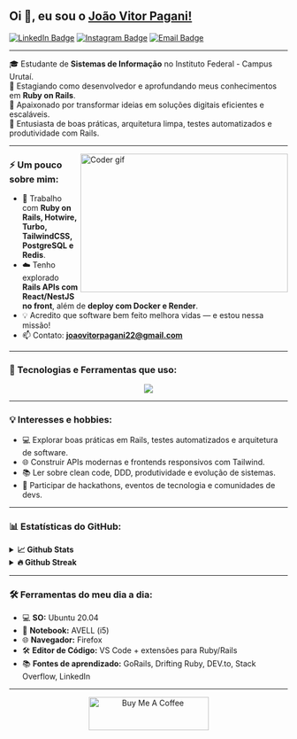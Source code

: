 ## Oi 👋, eu sou o [João Vitor Pagani!](https://github.com/joaovitorpagani99/)

[![LinkedIn Badge](https://img.shields.io/badge/-LinkedIn-0e76a8?style=flat-square&logo=linkedin&logoColor=white)](https://linkedin.com/in/jo%C3%A3o-v%C3%ADtor-pagani-998536195/)
[![Instagram Badge](https://img.shields.io/badge/-Instagram-e4405f?style=flat-square&logo=instagram&logoColor=white)](https://instagram.com/joaovitorpagani1/)
[![Email Badge](https://img.shields.io/badge/-Email-D14836?style=flat-square&logo=gmail&logoColor=white)](mailto:joaovitorpagani22@gmail.com)

---

🎓 Estudante de **Sistemas de Informação** no Instituto Federal - Campus Urutaí.  
💼 Estagiando como desenvolvedor e aprofundando meus conhecimentos em **Ruby on Rails**.  
🚀 Apaixonado por transformar ideias em soluções digitais eficientes e escaláveis.  
🧠 Entusiasta de boas práticas, arquitetura limpa, testes automatizados e produtividade com Rails.

---

<img align="right" height="250" width="375" alt="Coder gif" src="https://raw.githubusercontent.com/iampavangandhi/iampavangandhi/master/gifs/coder.gif" />

### ⚡ Um pouco sobre mim:

- 🔧 Trabalho com **Ruby on Rails, Hotwire, Turbo, TailwindCSS, PostgreSQL e Redis**.
- ☁️ Tenho explorado **Rails APIs com React/NestJS no front**, além de **deploy com Docker e Render**.
- 💡 Acredito que software bem feito melhora vidas — e estou nessa missão!
- 📫 Contato: **joaovitorpagani22@gmail.com**
---

### 🚀 Tecnologias e Ferramentas que uso:

<p align="center">
  <a href="https://skillicons.dev">
    <img src="https://skillicons.dev/icons?i=rails,ruby,postgres,docker,redis,git,heroku,linux,github,vscode" />
  </a>
</p>

---

### 💡 Interesses e hobbies:

- 💻 Explorar boas práticas em Rails, testes automatizados e arquitetura de software.
- 🌐 Construir APIs modernas e frontends responsivos com Tailwind.
- 📚 Ler sobre clean code, DDD, produtividade e evolução de sistemas.
- 🍕 Participar de hackathons, eventos de tecnologia e comunidades de devs.

---

### 📊 Estatísticas do GitHub:

<details>
  <summary><b>📈 Github Stats</b></summary>
  <br />
  <img height="180em" src="https://github-readme-stats.vercel.app/api?username=joaovitorpagani99&show_icons=true&count_private=true&hide_border=true&theme=tokyonight" />
  <img height="180em" src="https://github-readme-stats.vercel.app/api/top-langs/?username=joaovitorpagani99&layout=compact&hide_border=true&langs_count=8&theme=tokyonight"/>
</details>

<details>
  <summary><b>🔥 Github Streak</b></summary>
  <br />
  <img height="180em" src="https://github-readme-streak-stats.herokuapp.com/?user=joaovitorpagani99&hide_border=true&theme=tokyonight" />
</details>

---

### 🛠️ Ferramentas do meu dia a dia:

- 💻 **SO:** Ubuntu 20.04
- 💼 **Notebook:** AVELL (i5)
- 🌐 **Navegador:** Firefox
- 🛠️ **Editor de Código:** VS Code + extensões para Ruby/Rails
- 📚 **Fontes de aprendizado:** GoRails, Drifting Ruby, DEV.to, Stack Overflow, LinkedIn

---

<p align="center">
  <a href="https://www.buymeacoffee.com/" target="_blank">
    <img src="https://cdn.buymeacoffee.com/buttons/v2/default-yellow.png" alt="Buy Me A Coffee" height="60px" width="217px" >
  </a>
</p>
